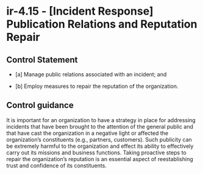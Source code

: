 # ir-4.15 - \[Incident Response\] Publication Relations and Reputation Repair

## Control Statement

- \[a\] Manage public relations associated with an incident; and

- \[b\] Employ measures to repair the reputation of the organization.

## Control guidance

It is important for an organization to have a strategy in place for addressing incidents that have been brought to the attention of the general public and that have cast the organization in a negative light or affected the organization’s constituents (e.g., partners, customers). Such publicity can be extremely harmful to the organization and effect its ability to effectively carry out its missions and business functions. Taking proactive steps to repair the organization’s reputation is an essential aspect of reestablishing trust and confidence of its constituents.
